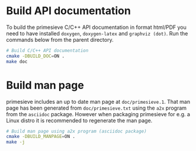 Build API documentation
=======================

To build the primesieve C/C++ API documentation in format html/PDF
you need to have installed ```doxygen```, ```doxygen-latex``` and
```graphviz (dot)```. Run the commands below from the parent
directory.

```bash
# Build C/C++ API documentation
cmake -DBUILD_DOC=ON .
make doc
```

Build man page
==============

primesieve includes an up to date man page at ```doc/primesieve.1```.
That man page has been generated from ```doc/primesieve.txt``` using
the ```a2x``` program from the ```asciidoc``` package. However when
packaging primesieve for e.g. a Linux distro it is recommended to
regenerate the man page.

```bash
# Build man page using a2x program (asciidoc package)
cmake -DBUILD_MANPAGE=ON .
make -j
```
